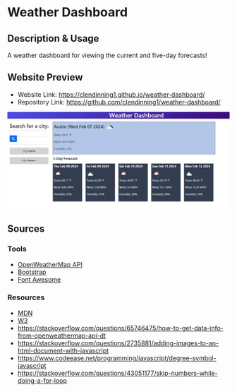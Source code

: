 # Weather Dashboard
## Description & Usage
A weather dashboard for viewing the current and five-day forecasts!
## Website Preview
- Website Link: https://clendinning1.github.io/weather-dashboard/
- Repository Link: https://github.com/clendinning1/weather-dashboard/

![Image of the deployed website.](./assets/images/siteprev.JPG)
## Sources
### Tools
- [OpenWeatherMap API](https://openweathermap.org/)
- [Bootstrap](https://getbootstrap.com/)
- [Font Awesome](https://fontawesome.com/)
### Resources
- [MDN](https://developer.mozilla.org/en-US/)
- [W3](https://www.w3schools.com/)
- https://stackoverflow.com/questions/65746475/how-to-get-data-info-from-openweathermap-api-dt
- https://stackoverflow.com/questions/2735881/adding-images-to-an-html-document-with-javascript
- https://www.codeease.net/programming/javascript/degree-symbol-javascript
- https://stackoverflow.com/questions/43051177/skip-numbers-while-doing-a-for-loop